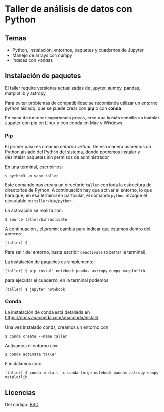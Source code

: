 # Taller de análisis de datos con Python


## Temas

* Python, instalación, entornos, paquetes y cuadernos de Jupyter
* Manejo de arrays con numpy
* Índices con Pandas

## Instalación de paquetes

El taller require versiones actualizadas de jupyter, numpy, pandas, matplotlib
y astropy

Para evitar problemas de compatibilidad se recomienda utilizar un entorno
python aislado, que se puede crear con **pip** o con **conda**

En caso de no tener experiencia previa, creo que lo más sencillo es 
instalar Jupyter con pip en Linux y con conda en Mac y Windows

### Pip

El primer paso es crear un *entorno virtual*. De esa manera usaremos un Python aislado del Python del sistema, donde podremos instalar y desintalar paquetes sin permisos de administrador.

En una terminal, escribimos:

```
$ python3 -m venv taller
```

Este comando nos creará un directorio `taller` con toda la estructura
de directorios de Python. A continuación hay que activar el entorno, lo
que hará que, en esa terminal en particular, el comando `python` invoque
el ejecutable en `taller/bin/python`.

La activación se realiza con:
```
$ source taller/bin/activate
```

A continuación , el *prompt* cambia para indicar que estamos dentro del
entorno:

```
(taller) $
```

Para salir del entorno, basta escribir `deactivate` (o cerrar la terminal).

La instalación de paquetes es simplemente:

```
(taller) $ pip install notebook pandas astropy numpy matplotlib
```

para ejecutar el cuaderno, en la terminal podemos:


```
(taller) $ jupyter notebook
```

### Conda

La instalación de conda está detallada en
https://docs.anaconda.com/anaconda/install/

Una vez instalado conda, creamos un entorno con:

```
$ conda create --name taller
```

Activamos el entorno con:
```
$ conda activate taller
```

E instalamos con:

```
(taller) $ conda install -c conda-forge notebook pandas astropy numpy matplotlib
```

## Licencias

Del código: [BSD](LICENSE)

